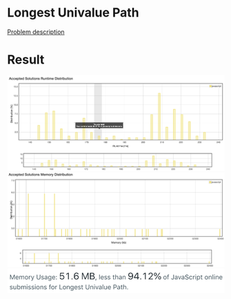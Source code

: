 # Longest Univalue Path

[Problem description](https://leetcode.com/problems/longest-univalue-path/description)

# Result

![result_runtime](result_runtime.png)
![result_space1](result_space1.png)
![result_space2](result_space2.png)
